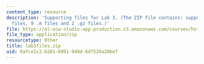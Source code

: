 ```yaml
---
content_type: resource
description: 'Supporting files for Lab 3. (The ZIP file contains: supporting data
  files, 9 .m files and 2 .gz files.)'
file: https://ol-ocw-studio-app-production.s3.amazonaws.com/courses/hst-582j-biomedical-signal-and-image-processing-spring-2007/0afce1c2b26169919d4d6df520a20bef_lab3files.zip
file_type: application/zip
resourcetype: Other
title: lab3files.zip
uid: 0afce1c2-b261-6991-9d4d-6df520a20bef
---
```

